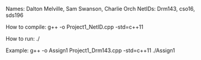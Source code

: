Names: Dalton Melville, Sam Swanson, Charlie Orch
NetIDs: Drm143, cso16, sds196

How to compile: g++ -o <What ever name you want here> Project1_NetID.cpp -std=c++11

How to run: ./<Name you chose here>

Example: g++ -o Assign1 Project1_Drm143.cpp -std=c++11
         ./Assign1

